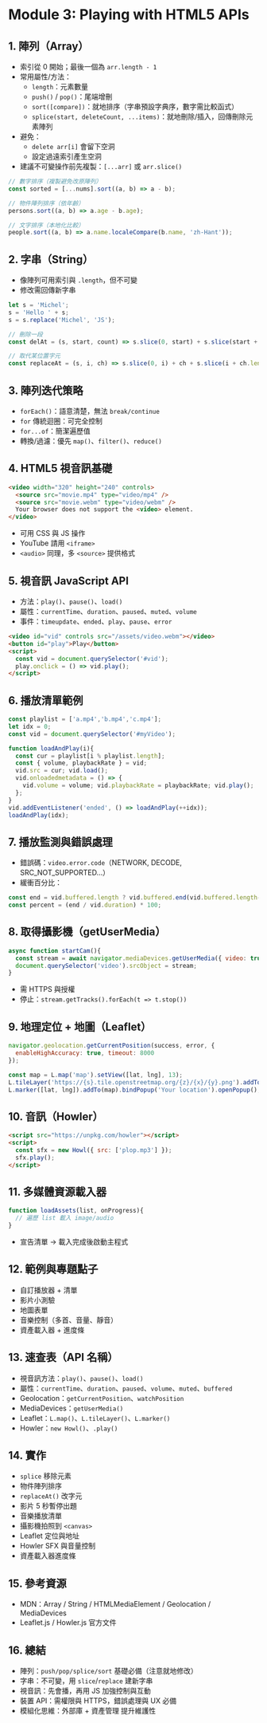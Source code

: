 # Module 3: Playing with HTML5 APIs

## 1. 陣列（Array）
- 索引從 0 開始；最後一個為 `arr.length - 1`
- 常用屬性/方法：
    - `length`：元素數量
    - `push()` / `pop()`：尾端增刪
    - `sort([compare])`：就地排序（字串預設字典序，數字需比較函式）
    - `splice(start, deleteCount, ...items)`：就地刪除/插入，回傳刪除元素陣列
- 避免：
    - `delete arr[i]` 會留下空洞
    - 設定過遠索引產生空洞
- 建議不可變操作前先複製：`[...arr]` 或 `arr.slice()`
```jsx
// 數字排序（複製避免改原陣列）
const sorted = [...nums].sort((a, b) => a - b);

// 物件陣列排序（依年齡）
persons.sort((a, b) => a.age - b.age);

// 文字排序（本地化比較）
people.sort((a, b) => a.name.localeCompare(b.name, 'zh-Hant'));
```

## 2. 字串（String）
- 像陣列可用索引與 `.length`，但不可變
- 修改需回傳新字串
```jsx
let s = 'Michel';
s = 'Hello ' + s;
s = s.replace('Michel', 'JS');

// 刪除一段
const delAt = (s, start, count) => s.slice(0, start) + s.slice(start + count);

// 取代某位置字元
const replaceAt = (s, i, ch) => s.slice(0, i) + ch + s.slice(i + ch.length);
```

## 3. 陣列迭代策略
- `forEach()`：語意清楚，無法 `break/continue`
- `for` 傳統迴圈：可完全控制
- `for...of`：簡潔遍歷值
- 轉換/過濾：優先 `map()`、`filter()`、`reduce()`

## 4. HTML5 視音訊基礎
```html
<video width="320" height="240" controls>
  <source src="movie.mp4" type="video/mp4" />
  <source src="movie.webm" type="video/webm" />
  Your browser does not support the <video> element.
</video>
```
- 可用 CSS 與 JS 操作
- YouTube 請用 `<iframe>`
- `<audio>` 同理，多 `<source>` 提供格式

## 5. 視音訊 JavaScript API
- 方法：`play()`、`pause()`、`load()`
- 屬性：`currentTime`、`duration`、`paused`、`muted`、`volume`
- 事件：`timeupdate`、`ended`、`play`、`pause`、`error`
```html
<video id="vid" controls src="/assets/video.webm"></video>
<button id="play">Play</button>
<script>
  const vid = document.querySelector('#vid');
  play.onclick = () => vid.play();
</script>
```

## 6. 播放清單範例
```jsx
const playlist = ['a.mp4','b.mp4','c.mp4'];
let idx = 0;
const vid = document.querySelector('#myVideo');

function loadAndPlay(i){
  const cur = playlist[i % playlist.length];
  const { volume, playbackRate } = vid;
  vid.src = cur; vid.load();
  vid.onloadedmetadata = () => {
    vid.volume = volume; vid.playbackRate = playbackRate; vid.play();
  };
}
vid.addEventListener('ended', () => loadAndPlay(++idx));
loadAndPlay(idx);
```

## 7. 播放監測與錯誤處理
- 錯誤碼：`video.error.code`（NETWORK, DECODE, SRC_NOT_SUPPORTED…）
- 緩衝百分比：
```jsx
const end = vid.buffered.length ? vid.buffered.end(vid.buffered.length-1) : 0;
const percent = (end / vid.duration) * 100;
```

## 8. 取得攝影機（getUserMedia）
```jsx
async function startCam(){
  const stream = await navigator.mediaDevices.getUserMedia({ video: true });
  document.querySelector('video').srcObject = stream;
}
```
- 需 HTTPS 與授權
- 停止：`stream.getTracks().forEach(t => t.stop())`

## 9. 地理定位 + 地圖（Leaflet）
```jsx
navigator.geolocation.getCurrentPosition(success, error, {
  enableHighAccuracy: true, timeout: 8000
});
```
```jsx
const map = L.map('map').setView([lat, lng], 13);
L.tileLayer('https://{s}.tile.openstreetmap.org/{z}/{x}/{y}.png').addTo(map);
L.marker([lat, lng]).addTo(map).bindPopup('Your location').openPopup();
```

## 10. 音訊（Howler）
```html
<script src="https://unpkg.com/howler"></script>
<script>
  const sfx = new Howl({ src: ['plop.mp3'] });
  sfx.play();
</script>
```

## 11. 多媒體資源載入器
```jsx
function loadAssets(list, onProgress){
  // 遍歷 list 載入 image/audio
}
```
- 宣告清單 → 載入完成後啟動主程式

## 12. 範例與專題點子
- 自訂播放器 + 清單
- 影片小測驗
- 地圖表單
- 音樂控制（多首、音量、靜音）
- 資產載入器 + 進度條

## 13. 速查表（API 名稱）
- 視音訊方法：`play()`、`pause()`、`load()`
- 屬性：`currentTime`、`duration`、`paused`、`volume`、`muted`、`buffered`
- Geolocation：`getCurrentPosition`、`watchPosition`
- MediaDevices：`getUserMedia()`
- Leaflet：`L.map()`、`L.tileLayer()`、`L.marker()`
- Howler：`new Howl()`、`.play()`

## 14. 實作
- `splice` 移除元素
- 物件陣列排序
- `replaceAt()` 改字元
- 影片 5 秒暫停出題
- 音樂播放清單
- 攝影機拍照到 `<canvas>`
- Leaflet 定位與地址
- Howler SFX 與音量控制
- 資產載入器進度條

## 15. 參考資源
- MDN：Array / String / HTMLMediaElement / Geolocation / MediaDevices
- Leaflet.js / Howler.js 官方文件

## 16. 總結
- 陣列：`push/pop/splice/sort` 基礎必備（注意就地修改）
- 字串：不可變，用 `slice`/`replace` 建新字串
- 視音訊：先會播，再用 JS 加強控制與互動
- 裝置 API：需權限與 HTTPS，錯誤處理與 UX 必備
- 模組化思維：外部庫 + 資產管理 提升維護性